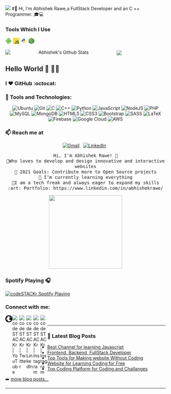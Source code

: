 ![](https://komarev.com/ghpvc/?username=ayan-biswas0412)
#👨‍ Hi, I'm Abhishek Rawe,a FullStack Developer and an C ++ Programmer. 🎓‍💻


### Tools Which I Use
<code><img height="20" src="https://raw.githubusercontent.com/github/explore/80688e429a7d4ef2fca1e82350fe8e3517d3494d/topics/android/android.png"></code>
<code><img height="20" src="https://raw.githubusercontent.com/github/explore/80688e429a7d4ef2fca1e82350fe8e3517d3494d/topics/javascript/javascript.png"></code>
<code><img height="20" src="https://raw.githubusercontent.com/github/explore/80688e429a7d4ef2fca1e82350fe8e3517d3494d/topics/python/python.png"></code>
<code><img height="20" src="https://raw.githubusercontent.com/github/explore/80688e429a7d4ef2fca1e82350fe8e3517d3494d/topics/nodejs/nodejs.png"></code>
<p align="center">
  
<img align="left" alt="Abhishek's Github Stats" src="https://github-readme-stats.codestackr.vercel.app/api?username=abhishekrawe&theme=dark&show_icons=true&hide_border=true" width="350"/>

<a href="https://github.com/avinashbest/github-readme-stats"><img align="center" src="https://github-readme-stats.vercel.app/api/top-langs/?username=avinashbest&layout=compact&theme=dark" height="138"/></a>
</p>


## Hello World :sparkling_heart: 👋🏽 
### I :heart: GitHub :octocat:

### 🔧 Tools and Technologies:

<p align="center">
<img alt="Ubuntu" src="https://img.shields.io/badge/Ubuntu-E95420?style=for-the-badge&logo=ubuntu&logoColor=white" />
<img alt="Git" src="https://img.shields.io/badge/git%20-%23F05033.svg?&style=for-the-badge&logo=git&logoColor=white"/>
<img alt="C" src="https://img.shields.io/badge/c%20-%2300599C.svg?&style=for-the-badge&logo=c&logoColor=white"/>
<img alt="C++" src="https://img.shields.io/badge/c++%20-%2300599C.svg?&style=for-the-badge&logo=c%2B%2B&ogoColor=white"/>
<img alt="Python" src="https://img.shields.io/badge/python%20-%2314354C.svg?&style=for-the-badge&logo=python&logoColor=white"/>
<img alt="JavaScript" src="https://img.shields.io/badge/javascript%20-%23323330.svg?&style=for-the-badge&logo=javascript&logoColor=%23F7DF1E"/>
<img alt="NodeJS" src="https://img.shields.io/badge/node.js%20-%2343853D.svg?&style=for-the-badge&logo=node.js&logoColor=white"/>
<img alt="PHP" src="https://img.shields.io/badge/php-%23777BB4.svg?&style=for-the-badge&logo=php&logoColor=white"/>
<img alt="MySQL" src="https://img.shields.io/badge/mysql-%2300f.svg?&style=for-the-badge&logo=mysql&logoColor=white"/>
<img alt="MongoDB" src ="https://img.shields.io/badge/MongoDB-%234ea94b.svg?&style=for-the-badge&logo=mongodb&logoColor=white"/>
<img alt="HTML5" src="https://img.shields.io/badge/html5%20-%23E34F26.svg?&style=for-the-badge&logo=html5&logoColor=white"/>
<img alt="CSS3" src="https://img.shields.io/badge/css3%20-%231572B6.svg?&style=for-the-badge&logo=css3&logoColor=white"/>
<img alt="Bootstrap" src="https://img.shields.io/badge/bootstrap%20-%23563D7C.svg?&style=for-the-badge&logo=bootstrap&logoColor=white"/>
<img alt="SASS" src="https://img.shields.io/badge/SASS%20-hotpink.svg?&style=for-the-badge&logo=SASS&logoColor=white"/>
<img alt="LaTeX" src="https://img.shields.io/badge/latex%20-%23008080.svg?&style=for-the-badge&logo=latex&logoColor=white"/>
<img alt="Firebase" src="https://img.shields.io/badge/firebase%20-%23039BE5.svg?&style=for-the-badge&logo=firebase"/>
<img alt="Google Cloud" src="https://img.shields.io/badge/Google%20Cloud%20-%234285F4.svg?&style=for-the-badge&logo=google-cloud&logoColor=white"/>
<img alt="AWS" src="https://img.shields.io/badge/AWS%20-%23FF9900.svg?&style=for-the-badge&logo=amazon-aws&logoColor=white"/>
</p>
<p align="center">
 
### 📫 Reach me at

<p align="center">
<a href="mailto:abhi953434@gmail.com"><img alt="Gmail" height="30" src="https://img.shields.io/badge/Gmail-D14836?style=for-the-badge&logo=gmail&logoColor=white" /></a>&nbsp;&nbsp;
<a href="https://www.linkedin.com/in/abhishekrawe/ "><img height="30" src="https://img.shields.io/badge/LinkedIn-0077B5?style=for-the-badge&logo=linkedin&logoColor=white" alt="LinkedIn"></a>&nbsp;&nbsp;
</p>
<p align="center">
  <samp>
    Hi, I'm Abhishek Rawe! 👋 <br>
    💖Who loves to develop and design innovative and interactive websites <br>
    🥅 2021 Goals: Contribute more to Open Source projects <br>
    🌱 I’m currently learning everything <br>
    🚀I am a tech freak and always eager to expand my skills <br>
    :art: Portfolio: https://www.linkedin.com/in/abhishekrawe/ <br>
  </samp>
</p>


<p align="Center" ><img src="https://camo.githubusercontent.com/3b7c592ede97b6138ffd4b1cc1541c2f3b11fd39/687474703a2f2f33312e6d656469612e74756d626c722e636f6d2f31376665613932306666333665663466356238373764353231366137616164392f74756d626c725f6d6f39786a65387a5a34317163626975666f315f313238302e676966" height="230px" width ="230px"></p>

### Spotify Playing 🎧

[<img src="https://now-playing-codestackr.vercel.app/api/spotify-playing" alt="codeSTACKr Spotify Playing" width="350" />](https://open.spotify.com/user/swyqyimdc12jajde4vpwd2x1b)


### Connect with me:


[<img align="left" alt="abhisahekrawe" width="22px" src="https://raw.githubusercontent.com/iconic/open-iconic/master/svg/globe.svg" />][website]
[<img align="left" alt="codeSTACKr | YouTube" width="22px" src="https://cdn.jsdelivr.net/npm/simple-icons@v3/icons/youtube.svg" />][youtube]
[<img align="left" alt="codeSTACKr | Twitter" width="22px" src="https://cdn.jsdelivr.net/npm/simple-icons@v3/icons/twitter.svg" />][twitter]
[<img align="left" alt="codeSTACKr | LinkedIn" width="22px" src="https://cdn.jsdelivr.net/npm/simple-icons@v3/icons/linkedin.svg" />][linkedin]
[<img align="left" alt="codeSTACKr | Instagram" width="22px" src="https://cdn.jsdelivr.net/npm/simple-icons@v3/icons/instagram.svg" />][instagram]
[<img align="left" alt="codeSTACKr | Instagram" width="22px" src="https://cdn.jsdelivr.net/npm/simple-icons@v3/icons/medium.svg" />][instagram]


<br />

---

### 📕 Latest Blog Posts

<!-- BLOG-POST-LIST:START -->
- [Best Channel for learning Javascript](https://medium.com/@Abhishek_rawe/10-best-youtube-channels-for-learning-javascript-595b3d0b2df5)
- [Frontend, Backend, FullStack Developer](https://medium.com/@Abhishek_rawe/what-is-a-front-end-back-end-full-stack-developer-122ea0a8f0b0)
- [Top Tools for Making website Without Coding](https://medium.com/@Abhishek_rawe/tools-to-make-websites-without-coding-skills-e94990497f03)
- [Website for Learning Coding for Free](https://medium.com/@Abhishek_rawe/website-to-learn-coding-for-free-845926961337)
- [Top Coding Platform for Coding and Challanges ](https://medium.com/@Abhishek_rawe/top-5-popular-website-for-coding-challenges-and-for-practices-9d32e06f691b)
<!-- BLOG-POST-LIST:END -->

➡️ [more blog posts...](https://medium.com/@Abhishek_rawe)

---

[website]: https://abhishekrawe.github.io/abportfolio/
[medium]: https://medium.com/@Abhishek_rawe
[twitter]: https://twitter.com/codeSTACKr
[youtube]: https://youtube.com/abhishekrawe
[instagram]: https://instagram.com/abhishek_rawe
[linkedin]: https://www.linkedin.com/in/abhishek-rawe-11b4011aa
[webdevplaylist]: https://www.youtube.com/playlist?list=PLkwxH9e_vrAJ0WbEsFA9W3I1W-g_BTsbt
[jsplaylist]: https://www.youtube.com/playlist?list=PLkwxH9e_vrALRJKu7wfXby3MKeflhTu6B
[cssplaylist]: https://www.youtube.com/playlist?list=PLkwxH9e_vrALSdvZuEh6gqQdmDoDIoqz4
[reactplaylist]: https://www.youtube.com/playlist?list=PLkwxH9e_vrAK4TdffpxKY3QGyHCpxFcQ0




